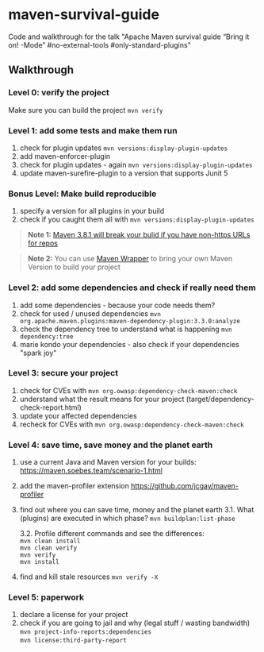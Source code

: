 # maven-survival-guide
Code and walkthrough for the talk "Apache Maven survival guide “Bring it on! -Mode” #no-external-tools #only-standard-plugins"

## Walkthrough

### Level 0: verify the project  
Make sure you can build the project
    `mvn verify`  
    
### Level 1: add some tests and make them run

 1. check for plugin updates
	`mvn versions:display-plugin-updates`
 2. add maven-enforcer-plugin
 3. check for plugin updates - again
	`mvn versions:display-plugin-updates`
 4. update maven-surefire-plugin to a version that supports Junit 5

### Bonus Level: Make build reproducible
    
 1. specify a version for all plugins in your build
 2. check if you caught them all with
	 `mvn versions:display-plugin-updates`
> **Note 1:** [Maven 3.8.1 will break your bulid if you have non-https URLs for repos](https://maven.apache.org/docs/3.8.1/release-notes.html#how-to-fix-when-i-get-a-http-repository-blocked)

> **Note 2:** You can use [Maven Wrapper](https://maven.apache.org/wrapper/) to bring your own Maven Version to build your project

### Level 2: add some dependencies and check if really need them

 1. add some dependencies - because your code needs them?
 2. check for used / unused dependencies
	`mvn org.apache.maven.plugins:maven-dependency-plugin:3.3.0:analyze`
 3. check the dependency tree to understand what is happening
	 `mvn dependency:tree` 
 4. marie kondo your dependencies - also check if your dependencies "spark joy"

### Level 3: secure your project

 1. check for CVEs with
	`mvn org.owasp:dependency-check-maven:check`
 2. understand what the result means for your project (target/dependency-check-report.html)
 3. update your affected dependencies 
 4. recheck for CVEs with
	 `mvn org.owasp:dependency-check-maven:check`

### Level 4: save time, save money and the planet earth

 1. use a current Java and Maven version for your builds: https://maven.soebes.team/scenario-1.html
 2. add the maven-profiler extension https://github.com/jcgay/maven-profiler
 3. find out where you can save time, money and the planet earth
    3.1. What (plugins) are executed in which phase?
		`mvn buildplan:list-phase`
		
    3.2. Profile different commands and see the differences:  
		`mvn clean install`  
		`mvn clean verify`  
		`mvn verify`  
		`mvn install`  
		
 4. find and kill stale resources
    `mvn verify -X`

### Level 5: paperwork 
   
 1. declare a license for your project
 2. check if you are going to jail and why (legal stuff / wasting bandwidth)  
	`mvn project-info-reports:dependencies`  
	`mvn license:third-party-report`
    
